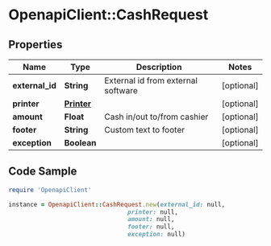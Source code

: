 # OpenapiClient::CashRequest

## Properties

Name | Type | Description | Notes
------------ | ------------- | ------------- | -------------
**external_id** | **String** | External id from external software | [optional] 
**printer** | [**Printer**](Printer.md) |  | [optional] 
**amount** | **Float** | Cash in/out to/from cashier | [optional] 
**footer** | **String** | Custom text to footer | [optional] 
**exception** | **Boolean** |  | [optional] 

## Code Sample

```ruby
require 'OpenapiClient'

instance = OpenapiClient::CashRequest.new(external_id: null,
                                 printer: null,
                                 amount: null,
                                 footer: null,
                                 exception: null)
```


